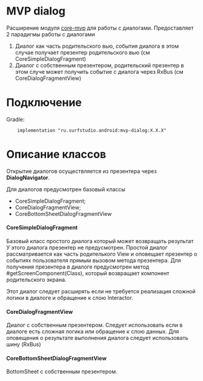 # MVP dialog
Расширение модуля [core-mvp](../core-mvp/README.md) для работы с диалогами.
Предоставляет 2 парадигмы работы с диалогами
1. Диалог как часть родительского вью, события диалога в этом случае получает презентер родительского вью (см CoreSimpleDialogFragment)
1. Диалог с собственным презентером, родительский презентер в этом случе может получить событие с диалога через RxBus (см CoreDialogFragmentView)


# Подключение
Gradle:
```
    implementation "ru.surfstudio.android:mvp-dialog:X.X.X"
```

# Описание классов

Открытие диалогов осуществляется из презентера через **DialogNavigator**.

Для диалогов предусмотрен базовый классы
- CoreSimpleDialogFragment;
- CoreDialogFragmentView;
- CoreBottomSheetDialogFragmentView

#### CoreSimpleDialogFragment
Базовый класс простого диалога который может возвращать результат
У этого диалога презентер не предусмотрен.
Простой диалог рассматривается как часть родителького View и оповещает презентер о событиях
пользователя прямым вызовом метода презентера.
Для получения презентера в диалоге предусмотрен метод #getScreenComponent(Class),
который возвращает компонент родительского экрана.

Этот диалог следует расширять если не требуется реализация сложной логики в диалоге и обращение
к слою Interactor.

#### CoreDialogFragmentView
Диалог с собственным презентером.
Следует использовать если в диалоге есть сложная логика или обращение к слою данных.
Для оповещения о результате выполнения диалога следует использовать шину (RxBus)

#### CoreBottomSheetDialogFragmentView

BottomSheet с собственным презентером.
